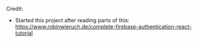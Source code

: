 

Credit: 
* Started this project after reading parts of this: 
    https://www.robinwieruch.de/complete-firebase-authentication-react-tutorial